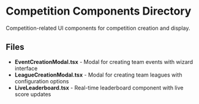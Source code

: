 # Competition Components Directory

Competition-related UI components for competition creation and display.

## Files

- **EventCreationModal.tsx** - Modal for creating team events with wizard interface
- **LeagueCreationModal.tsx** - Modal for creating team leagues with configuration options
- **LiveLeaderboard.tsx** - Real-time leaderboard component with live score updates